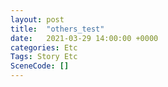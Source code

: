 ```yaml
---
layout: post
title:  "others_test"
date:   2021-03-29 14:00:00 +0000
categories: Etc
Tags: Story Etc
SceneCode: []
---
```

